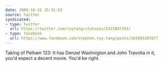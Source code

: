 ```yaml
---
date: 2009-10-31 15:31:53
source: twitter
syndicated:
- type: twitter
  url: https://twitter.com/roytang/statuses/5315807191/
- type: facebook
  url: https://www.facebook.com/stephen.roy.tang/posts/163893287877
---
```


Taking of Pelham 123: It has Denzel Washnigton and John Travolta in it, you'd expect a decent movie. You'd be right.